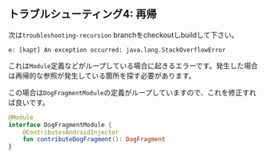 ## トラブルシューティング4: 再帰

次は`troubleshooting-recursion` branchをcheckoutしbuildして下さい。

```
e: [kapt] An exception occurred: java.lang.StackOverflowError
```

これは`Module`定義などがループしている場合に起きるエラーです。発生した場合は再帰的な参照が発生している箇所を探す必要があります。

この場合は`DogFragmentModule`の定義がループしていますので、これを修正すれば良いです。

```kt
@Module
interface DogFragmentModule {
    @ContributesAndroidInjector
    fun contributeDogFragment(): DogFragment
}
```
